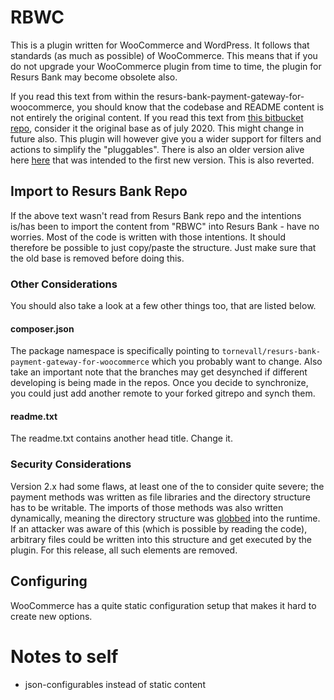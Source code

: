 # RBWC

This is a plugin written for WooCommerce and WordPress. It follows that standards (as much as possible) of WooCommerce. This means that if you do not upgrade your WooCommerce plugin from time to time, the plugin for Resurs Bank may become obsolete also.

If you read this text from within the resurs-bank-payment-gateway-for-woocommerce, you should know that the codebase and README content is not entirely the original content.
If you read this text from [this bitbucket repo](https://bitbucket.tornevall.net/projects/WWW/repos/tornevall-networks-resurs-bank-payment-gateway-for-woocommerce), consider it the original base as of july 2020. This might change in future also.
This plugin will however give you a wider support for filters and actions to simplify the "pluggables". There is also an older version alive here [here](https://bitbucket.tornevall.net/projects/WWW/repos/tornevall-networks-resurs-bank-payment-gateway-for-woocommerce/browse/init.php?at=refs%2Fheads%2Fobsolete%2Fv1-old) that was intended to the first new version. This is also reverted.
 
## Import to Resurs Bank Repo 

If the above text wasn't read from Resurs Bank repo and the intentions is/has been to import the content from "RBWC" into Resurs Bank - have no worries. Most of the code is written with those intentions. It should therefore be possible to just copy/paste the structure. Just make sure that the old base is removed before doing this.

### Other Considerations ###

You should also take a look at a few other things too, that are listed below.
 
#### composer.json
 
The package namespace is specifically pointing to  `tornevall/resurs-bank-payment-gateway-for-woocommerce` which you probably want to change. Also take an important note that the branches may get desynched if different developing is being made in the repos. Once you decide to synchronize, you could just add another remote to your forked gitrepo and synch them.

#### readme.txt

The readme.txt contains another head title. Change it.


### Security Considerations

Version 2.x had some flaws, at least one of the to consider quite severe; the payment methods was written as file libraries and the directory structure has to be writable. The imports of those methods was also written dynamically, meaning the directory structure was [globbed](https://www.php.net/manual/en/function.glob.php) into the runtime. If an attacker was aware of this (which is possible by reading the code), arbitrary files could be written into this structure and get executed by the plugin. For this release, all such elements are removed.

## Configuring

WooCommerce has a quite static configuration setup that makes it hard to create new options.


# Notes to self

* json-configurables instead of static content
